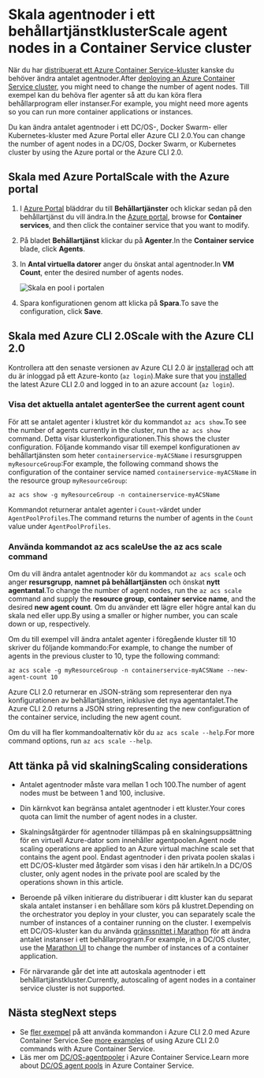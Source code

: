 # <a name="scale-agent-nodes-in-a-container-service-cluster"></a><span data-ttu-id="a5776-101">Skala agentnoder i ett behållartjänstkluster</span><span class="sxs-lookup"><span data-stu-id="a5776-101">Scale agent nodes in a Container Service cluster</span></span>
<span data-ttu-id="a5776-102">När du har [distribuerat ett Azure Container Service-kluster](../articles/container-service/dcos-swarm/container-service-deployment.md) kanske du behöver ändra antalet agentnoder.</span><span class="sxs-lookup"><span data-stu-id="a5776-102">After [deploying an Azure Container Service cluster](../articles/container-service/dcos-swarm/container-service-deployment.md), you might need to change the number of agent nodes.</span></span> <span data-ttu-id="a5776-103">Till exempel kan du behöva fler agenter så att du kan köra flera behållarprogram eller instanser.</span><span class="sxs-lookup"><span data-stu-id="a5776-103">For example, you might need more agents so you can run more container applications or instances.</span></span> 

<span data-ttu-id="a5776-104">Du kan ändra antalet agentnoder i ett DC/OS-, Docker Swarm- eller Kubernetes-kluster med Azure Portal eller Azure CLI 2.0.</span><span class="sxs-lookup"><span data-stu-id="a5776-104">You can change the number of agent nodes in a DC/OS, Docker Swarm, or Kubernetes cluster by using the Azure portal or the Azure CLI 2.0.</span></span> 

## <a name="scale-with-the-azure-portal"></a><span data-ttu-id="a5776-105">Skala med Azure Portal</span><span class="sxs-lookup"><span data-stu-id="a5776-105">Scale with the Azure portal</span></span>

1. <span data-ttu-id="a5776-106">I [Azure Portal](https://portal.azure.com) bläddrar du till **Behållartjänster** och klickar sedan på den behållartjänst du vill ändra.</span><span class="sxs-lookup"><span data-stu-id="a5776-106">In the [Azure portal](https://portal.azure.com), browse for **Container services**, and then click the container service that you want to modify.</span></span>
2. <span data-ttu-id="a5776-107">På bladet **Behållartjänst** klickar du på **Agenter**.</span><span class="sxs-lookup"><span data-stu-id="a5776-107">In the **Container service** blade, click **Agents**.</span></span>
3. <span data-ttu-id="a5776-108">In **Antal virtuella datorer** anger du önskat antal agentnoder.</span><span class="sxs-lookup"><span data-stu-id="a5776-108">In **VM Count**, enter the desired number of agents nodes.</span></span>

    ![Skala en pool i portalen](./media/container-service-scale/container-service-scale-portal.png)

4. <span data-ttu-id="a5776-110">Spara konfigurationen genom att klicka på **Spara**.</span><span class="sxs-lookup"><span data-stu-id="a5776-110">To save the configuration, click **Save**.</span></span>

## <a name="scale-with-the-azure-cli-20"></a><span data-ttu-id="a5776-111">Skala med Azure CLI 2.0</span><span class="sxs-lookup"><span data-stu-id="a5776-111">Scale with the Azure CLI 2.0</span></span>

<span data-ttu-id="a5776-112">Kontrollera att den senaste versionen av Azure CLI 2.0 är [installerad](/cli/azure/install-az-cli2) och att du är inloggad på ett Azure-konto (`az login`).</span><span class="sxs-lookup"><span data-stu-id="a5776-112">Make sure that you [installed](/cli/azure/install-az-cli2) the latest Azure CLI 2.0 and logged in to an azure account (`az login`).</span></span>

### <a name="see-the-current-agent-count"></a><span data-ttu-id="a5776-113">Visa det aktuella antalet agenter</span><span class="sxs-lookup"><span data-stu-id="a5776-113">See the current agent count</span></span>
<span data-ttu-id="a5776-114">För att se antalet agenter i klustret kör du kommandot `az acs show`.</span><span class="sxs-lookup"><span data-stu-id="a5776-114">To see the number of agents currently in the cluster, run the `az acs show` command.</span></span> <span data-ttu-id="a5776-115">Detta visar klusterkonfigurationen.</span><span class="sxs-lookup"><span data-stu-id="a5776-115">This shows the cluster configuration.</span></span> <span data-ttu-id="a5776-116">Följande kommando visar till exempel konfigurationen av behållartjänsten som heter `containerservice-myACSName` i resursgruppen `myResourceGroup`:</span><span class="sxs-lookup"><span data-stu-id="a5776-116">For example, the following command shows the configuration of the container service named `containerservice-myACSName` in the resource group `myResourceGroup`:</span></span>

```azurecli
az acs show -g myResourceGroup -n containerservice-myACSName
```

<span data-ttu-id="a5776-117">Kommandot returnerar antalet agenter i `Count`-värdet under `AgentPoolProfiles`.</span><span class="sxs-lookup"><span data-stu-id="a5776-117">The command returns the number of agents in the `Count` value under `AgentPoolProfiles`.</span></span>

### <a name="use-the-az-acs-scale-command"></a><span data-ttu-id="a5776-118">Använda kommandot az acs scale</span><span class="sxs-lookup"><span data-stu-id="a5776-118">Use the az acs scale command</span></span>
<span data-ttu-id="a5776-119">Om du vill ändra antalet agentnoder kör du kommandot `az acs scale` och anger **resursgrupp**, **namnet på behållartjänsten** och önskat **nytt agentantal**.</span><span class="sxs-lookup"><span data-stu-id="a5776-119">To change the number of agent nodes, run the `az acs scale` command and supply the **resource group**, **container service name**, and the desired **new agent count**.</span></span> <span data-ttu-id="a5776-120">Om du använder ett lägre eller högre antal kan du skala ned eller upp.</span><span class="sxs-lookup"><span data-stu-id="a5776-120">By using a smaller or higher number, you can scale down or up, respectively.</span></span>

<span data-ttu-id="a5776-121">Om du till exempel vill ändra antalet agenter i föregående kluster till 10 skriver du följande kommando:</span><span class="sxs-lookup"><span data-stu-id="a5776-121">For example, to change the number of agents in the previous cluster to 10, type the following command:</span></span>

```azurecli
az acs scale -g myResourceGroup -n containerservice-myACSName --new-agent-count 10
```

<span data-ttu-id="a5776-122">Azure CLI 2.0 returnerar en JSON-sträng som representerar den nya konfigurationen av behållartjänsten, inklusive det nya agentantalet.</span><span class="sxs-lookup"><span data-stu-id="a5776-122">The Azure CLI 2.0 returns a JSON string representing the new configuration of the container service, including the new agent count.</span></span>

<span data-ttu-id="a5776-123">Om du vill ha fler kommandoalternativ kör du `az acs scale --help`.</span><span class="sxs-lookup"><span data-stu-id="a5776-123">For more command options, run `az acs scale --help`.</span></span>

## <a name="scaling-considerations"></a><span data-ttu-id="a5776-124">Att tänka på vid skalning</span><span class="sxs-lookup"><span data-stu-id="a5776-124">Scaling considerations</span></span>

* <span data-ttu-id="a5776-125">Antalet agentnoder måste vara mellan 1 och 100.</span><span class="sxs-lookup"><span data-stu-id="a5776-125">The number of agent nodes must be between 1 and 100, inclusive.</span></span> 

* <span data-ttu-id="a5776-126">Din kärnkvot kan begränsa antalet agentnoder i ett kluster.</span><span class="sxs-lookup"><span data-stu-id="a5776-126">Your cores quota can limit the number of agent nodes in a cluster.</span></span>

* <span data-ttu-id="a5776-127">Skalningsåtgärder för agentnoder tillämpas på en skalningsuppsättning för en virtuell Azure-dator som innehåller agentpoolen.</span><span class="sxs-lookup"><span data-stu-id="a5776-127">Agent node scaling operations are applied to an Azure virtual machine scale set that contains the agent pool.</span></span> <span data-ttu-id="a5776-128">Endast agentnoder i den privata poolen skalas i ett DC/OS-kluster med åtgärder som visas i den här artikeln.</span><span class="sxs-lookup"><span data-stu-id="a5776-128">In a DC/OS cluster, only agent nodes in the private pool are scaled by the operations shown in this article.</span></span>

* <span data-ttu-id="a5776-129">Beroende på vilken initierare du distribuerar i ditt kluster kan du separat skala antalet instanser i en behållare som körs på klustret.</span><span class="sxs-lookup"><span data-stu-id="a5776-129">Depending on the orchestrator you deploy in your cluster, you can separately scale the number of instances of a container running on the cluster.</span></span> <span data-ttu-id="a5776-130">I exempelvis ett DC/OS-kluster kan du använda [gränssnittet i Marathon](../articles/container-service/dcos-swarm/container-service-mesos-marathon-ui.md) för att ändra antalet instanser i ett behållarprogram.</span><span class="sxs-lookup"><span data-stu-id="a5776-130">For example, in a DC/OS cluster, use the [Marathon UI](../articles/container-service/dcos-swarm/container-service-mesos-marathon-ui.md) to change the number of instances of a container application.</span></span>

* <span data-ttu-id="a5776-131">För närvarande går det inte att autoskala agentnoder i ett behållartjänstkluster.</span><span class="sxs-lookup"><span data-stu-id="a5776-131">Currently, autoscaling of agent nodes in a container service cluster is not supported.</span></span>

## <a name="next-steps"></a><span data-ttu-id="a5776-132">Nästa steg</span><span class="sxs-lookup"><span data-stu-id="a5776-132">Next steps</span></span>
* <span data-ttu-id="a5776-133">Se [fler exempel](../articles/container-service/dcos-swarm/container-service-create-acs-cluster-cli.md) på att använda kommandon i Azure CLI 2.0 med Azure Container Service.</span><span class="sxs-lookup"><span data-stu-id="a5776-133">See [more examples](../articles/container-service/dcos-swarm/container-service-create-acs-cluster-cli.md) of using Azure CLI 2.0 commands with Azure Container Service.</span></span>
* <span data-ttu-id="a5776-134">Läs mer om [DC/OS-agentpooler](../articles/container-service/dcos-swarm/container-service-dcos-agents.md) i Azure Container Service.</span><span class="sxs-lookup"><span data-stu-id="a5776-134">Learn more about [DC/OS agent pools](../articles/container-service/dcos-swarm/container-service-dcos-agents.md) in Azure Container Service.</span></span>

